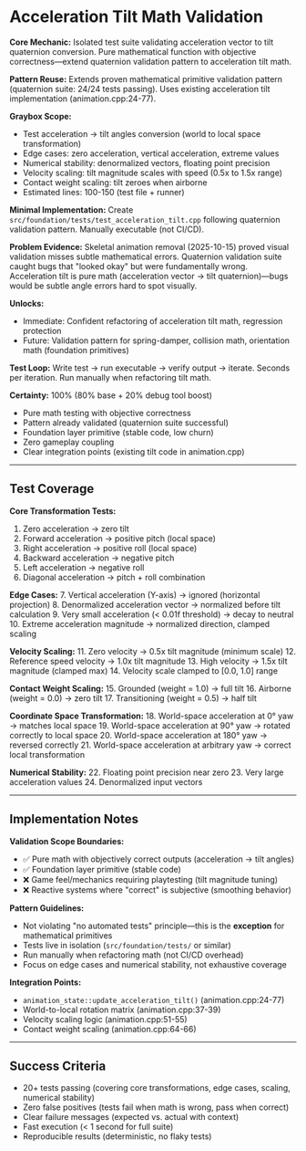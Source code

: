 # Acceleration Tilt Math Validation

**Core Mechanic:** Isolated test suite validating acceleration vector to tilt quaternion conversion. Pure mathematical function with objective correctness—extend quaternion validation pattern to acceleration tilt math.

**Pattern Reuse:** Extends proven mathematical primitive validation pattern (quaternion suite: 24/24 tests passing). Uses existing acceleration tilt implementation (animation.cpp:24-77).

**Graybox Scope:**
- Test acceleration → tilt angles conversion (world to local space transformation)
- Edge cases: zero acceleration, vertical acceleration, extreme values
- Numerical stability: denormalized vectors, floating point precision
- Velocity scaling: tilt magnitude scales with speed (0.5x to 1.5x range)
- Contact weight scaling: tilt zeroes when airborne
- Estimated lines: 100-150 (test file + runner)

**Minimal Implementation:** Create `src/foundation/tests/test_acceleration_tilt.cpp` following quaternion validation pattern. Manually executable (not CI/CD).

**Problem Evidence:** Skeletal animation removal (2025-10-15) proved visual validation misses subtle mathematical errors. Quaternion validation suite caught bugs that "looked okay" but were fundamentally wrong. Acceleration tilt is pure math (acceleration vector → tilt quaternion)—bugs would be subtle angle errors hard to spot visually.

**Unlocks:**
- Immediate: Confident refactoring of acceleration tilt math, regression protection
- Future: Validation pattern for spring-damper, collision math, orientation math (foundation primitives)

**Test Loop:** Write test → run executable → verify output → iterate. Seconds per iteration. Run manually when refactoring tilt math.

**Certainty:** 100% (80% base + 20% debug tool boost)
- Pure math testing with objective correctness
- Pattern already validated (quaternion suite successful)
- Foundation layer primitive (stable code, low churn)
- Zero gameplay coupling
- Clear integration points (existing tilt code in animation.cpp)

---

## Test Coverage

**Core Transformation Tests:**
1. Zero acceleration → zero tilt
2. Forward acceleration → positive pitch (local space)
3. Right acceleration → positive roll (local space)
4. Backward acceleration → negative pitch
5. Left acceleration → negative roll
6. Diagonal acceleration → pitch + roll combination

**Edge Cases:**
7. Vertical acceleration (Y-axis) → ignored (horizontal projection)
8. Denormalized acceleration vector → normalized before tilt calculation
9. Very small acceleration (< 0.01f threshold) → decay to neutral
10. Extreme acceleration magnitude → normalized direction, clamped scaling

**Velocity Scaling:**
11. Zero velocity → 0.5x tilt magnitude (minimum scale)
12. Reference speed velocity → 1.0x tilt magnitude
13. High velocity → 1.5x tilt magnitude (clamped max)
14. Velocity scale clamped to [0.0, 1.0] range

**Contact Weight Scaling:**
15. Grounded (weight = 1.0) → full tilt
16. Airborne (weight = 0.0) → zero tilt
17. Transitioning (weight = 0.5) → half tilt

**Coordinate Space Transformation:**
18. World-space acceleration at 0° yaw → matches local space
19. World-space acceleration at 90° yaw → rotated correctly to local space
20. World-space acceleration at 180° yaw → reversed correctly
21. World-space acceleration at arbitrary yaw → correct local transformation

**Numerical Stability:**
22. Floating point precision near zero
23. Very large acceleration values
24. Denormalized input vectors

---

## Implementation Notes

**Validation Scope Boundaries:**
- ✅ Pure math with objectively correct outputs (acceleration → tilt angles)
- ✅ Foundation layer primitive (stable code)
- ❌ Game feel/mechanics requiring playtesting (tilt magnitude tuning)
- ❌ Reactive systems where "correct" is subjective (smoothing behavior)

**Pattern Guidelines:**
- Not violating "no automated tests" principle—this is the **exception** for mathematical primitives
- Tests live in isolation (`src/foundation/tests/` or similar)
- Run manually when refactoring math (not CI/CD overhead)
- Focus on edge cases and numerical stability, not exhaustive coverage

**Integration Points:**
- `animation_state::update_acceleration_tilt()` (animation.cpp:24-77)
- World-to-local rotation matrix (animation.cpp:37-39)
- Velocity scaling logic (animation.cpp:51-55)
- Contact weight scaling (animation.cpp:64-66)

---

## Success Criteria

- 20+ tests passing (covering core transformations, edge cases, scaling, numerical stability)
- Zero false positives (tests fail when math is wrong, pass when correct)
- Clear failure messages (expected vs. actual with context)
- Fast execution (< 1 second for full suite)
- Reproducible results (deterministic, no flaky tests)
